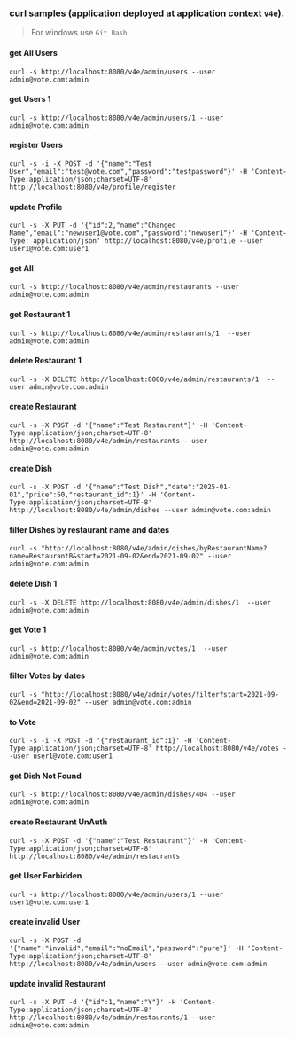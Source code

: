 ### curl samples (application deployed at application context `v4e`).

> For windows use `Git Bash`

#### get All Users

`curl -s http://localhost:8080/v4e/admin/users --user admin@vote.com:admin`

#### get Users 1

`curl -s http://localhost:8080/v4e/admin/users/1 --user admin@vote.com:admin`

#### register Users

`curl -s -i -X POST -d '{"name":"Test User","email":"test@vote.com","password":"testpassword"}' -H 'Content-Type:application/json;charset=UTF-8' http://localhost:8080/v4e/profile/register`

#### update Profile

`curl -s -X PUT -d '{"id":2,"name":"Changed Name","email":"newuser1@vote.com","password":"newuser1"}' -H 'Content-Type: application/json' http://localhost:8080/v4e/profile --user user1@vote.com:user1`

#### get All

`curl -s http://localhost:8080/v4e/admin/restaurants --user admin@vote.com:admin`

#### get Restaurant 1

`curl -s http://localhost:8080/v4e/admin/restaurants/1  --user admin@vote.com:admin`

#### delete Restaurant 1

`curl -s -X DELETE http://localhost:8080/v4e/admin/restaurants/1  --user admin@vote.com:admin`

#### create Restaurant

`curl -s -X POST -d '{"name":"Test Restaurant"}' -H 'Content-Type:application/json;charset=UTF-8' http://localhost:8080/v4e/admin/restaurants --user admin@vote.com:admin`

#### create Dish

`curl -s -X POST -d '{"name":"Test Dish","date":"2025-01-01","price":50,"restaurant_id":1}' -H 'Content-Type:application/json;charset=UTF-8' http://localhost:8080/v4e/admin/dishes --user admin@vote.com:admin`

#### filter Dishes by restaurant name and dates

`curl -s "http://localhost:8080/v4e/admin/dishes/byRestaurantName?name=RestaurantB&start=2021-09-02&end=2021-09-02" --user admin@vote.com:admin`

#### delete Dish 1

`curl -s -X DELETE http://localhost:8080/v4e/admin/dishes/1  --user admin@vote.com:admin`

#### get Vote 1

`curl -s http://localhost:8080/v4e/admin/votes/1  --user admin@vote.com:admin`

#### filter Votes by dates

`curl -s "http://localhost:8080/v4e/admin/votes/filter?start=2021-09-02&end=2021-09-02" --user admin@vote.com:admin`

#### to Vote

`curl -s -i -X POST -d '{"restaurant_id":1}' -H 'Content-Type:application/json;charset=UTF-8' http://localhost:8080/v4e/votes --user user1@vote.com:user1`

#### get Dish Not Found

`curl -s http://localhost:8080/v4e/admin/dishes/404 --user admin@vote.com:admin`

#### create Restaurant UnAuth

`curl -s -X POST -d '{"name":"Test Restaurant"}' -H 'Content-Type:application/json;charset=UTF-8' http://localhost:8080/v4e/admin/restaurants`

#### get User Forbidden

`curl -s http://localhost:8080/v4e/admin/users/1 --user user1@vote.com:user1`

#### create invalid User

`curl -s -X POST -d '{"name":"invalid","email":"noEmail","password":"pure"}' -H 'Content-Type:application/json;charset=UTF-8' http://localhost:8080/v4e/admin/users --user admin@vote.com:admin`

#### update invalid Restaurant

`curl -s -X PUT -d '{"id":1,"name":"Y"}' -H 'Content-Type:application/json;charset=UTF-8' http://localhost:8080/v4e/admin/restaurants/1 --user admin@vote.com:admin`